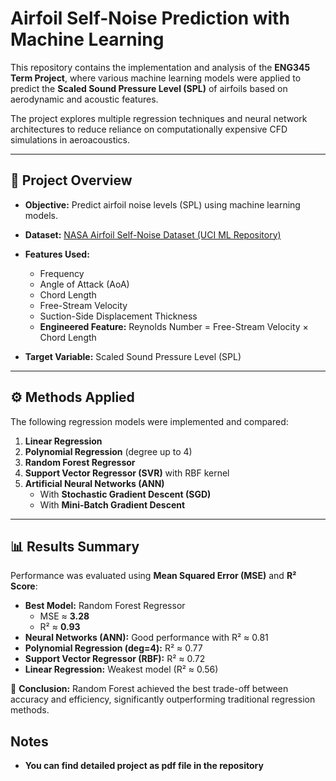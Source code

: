 # Airfoil Self-Noise Prediction with Machine Learning

This repository contains the implementation and analysis of the **ENG345 Term Project**, where various machine learning models were applied to predict the **Scaled Sound Pressure Level (SPL)** of airfoils based on aerodynamic and acoustic features.

The project explores multiple regression techniques and neural network architectures to reduce reliance on computationally expensive CFD simulations in aeroacoustics.

---

## 📌 Project Overview
- **Objective:** Predict airfoil noise levels (SPL) using machine learning models.  
- **Dataset:** [NASA Airfoil Self-Noise Dataset (UCI ML Repository)](https://archive.ics.uci.edu/dataset/291/airfoil+self+noise)  
- **Features Used:**
  - Frequency  
  - Angle of Attack (AoA)  
  - Chord Length  
  - Free-Stream Velocity  
  - Suction-Side Displacement Thickness  
  - **Engineered Feature:** Reynolds Number = Free-Stream Velocity × Chord Length  

- **Target Variable:** Scaled Sound Pressure Level (SPL)  

---

## ⚙️ Methods Applied
The following regression models were implemented and compared:

1. **Linear Regression**  
2. **Polynomial Regression** (degree up to 4)  
3. **Random Forest Regressor**  
4. **Support Vector Regressor (SVR)** with RBF kernel  
5. **Artificial Neural Networks (ANN)**  
   - With **Stochastic Gradient Descent (SGD)**  
   - With **Mini-Batch Gradient Descent**  

---

## 📊 Results Summary
Performance was evaluated using **Mean Squared Error (MSE)** and **R² Score**:

- **Best Model:** Random Forest Regressor  
  - MSE ≈ **3.28**  
  - R² ≈ **0.93**  
- **Neural Networks (ANN):** Good performance with R² ≈ 0.81  
- **Polynomial Regression (deg=4):** R² ≈ 0.77  
- **Support Vector Regressor (RBF):** R² ≈ 0.72  
- **Linear Regression:** Weakest model (R² ≈ 0.56)  

📌 **Conclusion:** Random Forest achieved the best trade-off between accuracy and efficiency, significantly outperforming traditional regression methods.

## Notes
- **You can find detailed project as pdf file in the repository**
